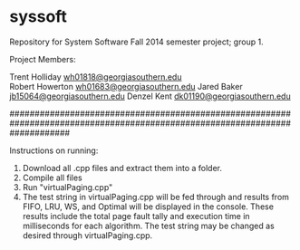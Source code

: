 syssoft
===========

Repository for System Software Fall 2014 semester project; group 1.

Project Members:

Trent Holliday  <wh01818@georgiasouthern.edu>  
Robert Howerton <wh01683@georgiasouthern.edu>
Jared Baker     <jb15064@georgiasouthern.edu>
Denzel Kent     <dk01190@georgiasouthern.edu>

############################################################################################################################

Instructions on running:

1) Download all .cpp files and extract them into a folder.
2) Compile all files
3) Run "virtualPaging.cpp"
4) The test string in virtualPaging.cpp will be fed through and results from FIFO, LRU, WS, and Optimal
will be displayed in the console. These results include the total page fault tally and execution time in
milliseconds for each algorithm. The test string may be changed as desired through virtualPaging.cpp.


  
  
  
